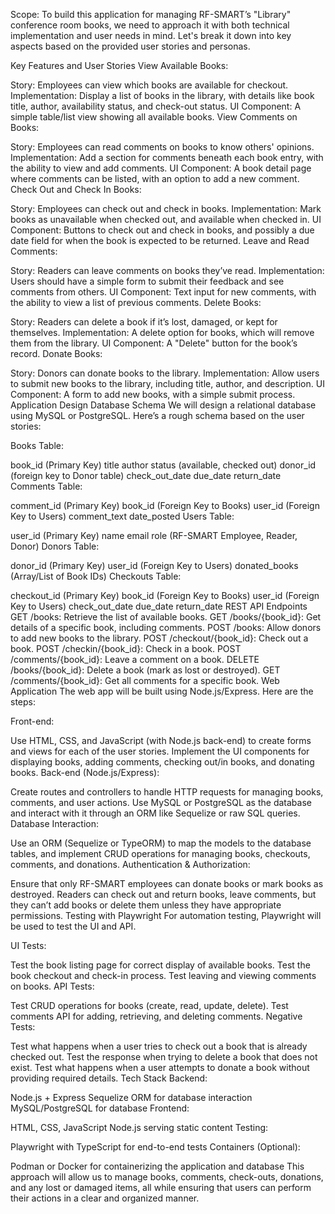 Scope:
To build this application for managing RF-SMART’s "Library" conference room books, we need to approach it with both technical implementation and user needs in mind. Let's break it down into key aspects based on the provided user stories and personas.

Key Features and User Stories
View Available Books:

Story: Employees can view which books are available for checkout.
Implementation: Display a list of books in the library, with details like book title, author, availability status, and check-out status.
UI Component: A simple table/list view showing all available books.
View Comments on Books:

Story: Employees can read comments on books to know others' opinions.
Implementation: Add a section for comments beneath each book entry, with the ability to view and add comments.
UI Component: A book detail page where comments can be listed, with an option to add a new comment.
Check Out and Check In Books:

Story: Employees can check out and check in books.
Implementation: Mark books as unavailable when checked out, and available when checked in.
UI Component: Buttons to check out and check in books, and possibly a due date field for when the book is expected to be returned.
Leave and Read Comments:

Story: Readers can leave comments on books they’ve read.
Implementation: Users should have a simple form to submit their feedback and see comments from others.
UI Component: Text input for new comments, with the ability to view a list of previous comments.
Delete Books:

Story: Readers can delete a book if it’s lost, damaged, or kept for themselves.
Implementation: A delete option for books, which will remove them from the library.
UI Component: A "Delete" button for the book’s record.
Donate Books:

Story: Donors can donate books to the library.
Implementation: Allow users to submit new books to the library, including title, author, and description.
UI Component: A form to add new books, with a simple submit process.
Application Design
Database Schema
We will design a relational database using MySQL or PostgreSQL. Here’s a rough schema based on the user stories:

Books Table:

book_id (Primary Key)
title
author
status (available, checked out)
donor_id (foreign key to Donor table)
check_out_date
due_date
return_date
Comments Table:

comment_id (Primary Key)
book_id (Foreign Key to Books)
user_id (Foreign Key to Users)
comment_text
date_posted
Users Table:

user_id (Primary Key)
name
email
role (RF-SMART Employee, Reader, Donor)
Donors Table:

donor_id (Primary Key)
user_id (Foreign Key to Users)
donated_books (Array/List of Book IDs)
Checkouts Table:

checkout_id (Primary Key)
book_id (Foreign Key to Books)
user_id (Foreign Key to Users)
check_out_date
due_date
return_date
REST API Endpoints
GET /books: Retrieve the list of available books.
GET /books/{book_id}: Get details of a specific book, including comments.
POST /books: Allow donors to add new books to the library.
POST /checkout/{book_id}: Check out a book.
POST /checkin/{book_id}: Check in a book.
POST /comments/{book_id}: Leave a comment on a book.
DELETE /books/{book_id}: Delete a book (mark as lost or destroyed).
GET /comments/{book_id}: Get all comments for a specific book.
Web Application
The web app will be built using Node.js/Express. Here are the steps:

Front-end:

Use HTML, CSS, and JavaScript (with Node.js back-end) to create forms and views for each of the user stories.
Implement the UI components for displaying books, adding comments, checking out/in books, and donating books.
Back-end (Node.js/Express):

Create routes and controllers to handle HTTP requests for managing books, comments, and user actions.
Use MySQL or PostgreSQL as the database and interact with it through an ORM like Sequelize or raw SQL queries.
Database Interaction:

Use an ORM (Sequelize or TypeORM) to map the models to the database tables, and implement CRUD operations for managing books, checkouts, comments, and donations.
Authentication & Authorization:

Ensure that only RF-SMART employees can donate books or mark books as destroyed.
Readers can check out and return books, leave comments, but they can’t add books or delete them unless they have appropriate permissions.
Testing with Playwright
For automation testing, Playwright will be used to test the UI and API.

UI Tests:

Test the book listing page for correct display of available books.
Test the book checkout and check-in process.
Test leaving and viewing comments on books.
API Tests:

Test CRUD operations for books (create, read, update, delete).
Test comments API for adding, retrieving, and deleting comments.
Negative Tests:

Test what happens when a user tries to check out a book that is already checked out.
Test the response when trying to delete a book that does not exist.
Test what happens when a user attempts to donate a book without providing required details.
Tech Stack
Backend:

Node.js + Express
Sequelize ORM for database interaction
MySQL/PostgreSQL for database
Frontend:

HTML, CSS, JavaScript
Node.js serving static content
Testing:

Playwright with TypeScript for end-to-end tests
Containers (Optional):

Podman or Docker for containerizing the application and database
This approach will allow us to manage books, comments, check-outs, donations, and any lost or damaged items, all while ensuring that users can perform their actions in a clear and organized manner.
